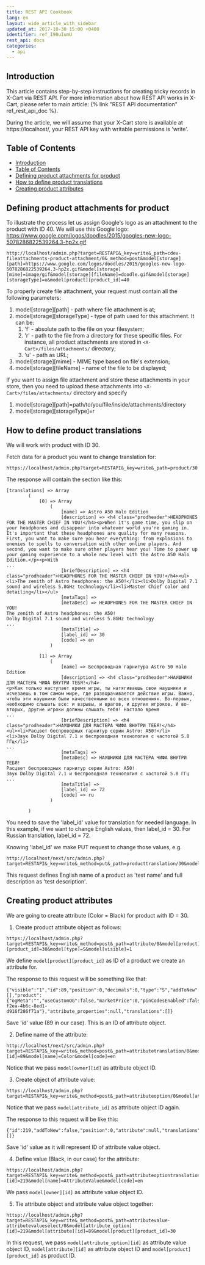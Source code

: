```yaml
---
title: REST API Cookbook
lang: en
layout: wide_article_with_sidebar
updated_at: 2017-10-30 15:00 +0400
identifier: ref_I90uIumU
rest_api: docs
categories:
  - api
---
```


## Introduction

This article contains step-by-step instructions for creating tricky records in X-Cart via REST API. For more infromation about how REST API works in X-Cart, please refer to main article: {% link "REST API documentation" ref_rest_api_doc %}.

During the article, we will assume that your X-Cart store is available at https://localhost/, your REST API key with writable permissions is 'write'.

## Table of Contents
- [Introduction](#introduction)
- [Table of Contents](#table-of-contents)
- [Defining product attachments for product](#defining-product-attachments-for-product)
- [How to define product translations](#how-to-define-product-translations)
- [Creating product attributes](#creating-product-attributes)

## Defining product attachments for product

To illustrate the process let us assign Google's logo as an attachment to the product with ID 40. We will use this Google logo:
https://www.google.com/logos/doodles/2015/googles-new-logo-5078286822539264.3-hp2x.gif

```
http://localhost/admin.php?target=RESTAPI&_key=write&_path=cdev-fileattachments-product-attachment/0&_method=post&model[storage][path]=https://www.google.com/logos/doodles/2015/googles-new-logo-5078286822539264.3-hp2x.gif&model[storage][mime]=image/gif&model[storage][fileName]=doodle.gif&model[storage][storageType]=u&model[product][product_id]=40
```

To properly create file attachment, your request must contain all the following parameters:
1. model[storage][path] - path where file attachment is at;
2. model[storage][storageType] - type of path used for this attachment. It can be:
	1. 'f' - absolute path to the file on your filesystem;
    2. 'r' - path to the file from a directory for these specific files. For instance, all product attachments are stored in `<X-Cart>/files/attachments/` directory;
    3. 'u' - path as URL;
3. model[storage][mime] - MIME type based on file's extension;
4. model[storage][fileName] - name of the file to be displayed;

If you want to assign file attachment and store these attachments in your store, then you need to upload these attachments into `<X-Cart>/files/attachments/` directory and specify 
1. model[storage][path]=path/to/you/file/inside/attachments/directory
2. model[storage][storageType]=r

## How to define product translations

We will work with product with ID 30.

Fetch data for a product you want to change translation for:

`https://localhost/admin.php?target=RESTAPI&_key=write&_path=product/30`

The response will contain the section like this:

```
[translations] => Array
        (
            [0] => Array
                (
                    [name] => Astro A50 Halo Edition
                    [description] => <h4 class="prodheader">HEADPHONES FOR THE MASTER CHIEF IN YOU!</h4><p>When it's game time, you slip on your headphones and disappear into whatever world you're gaming in. It's important that these headphones are quality for many reasons. First, you want to make sure you hear everything: from explosions to enemies to spells to conversation with other online players. And second, you want to make sure other players hear you! Time to power up your gaming experience to a whole new level with the Astro A50 Halo Edition.</p><p>With
...
                    [briefDescription] => <h4 class="prodheader">HEADPHONES FOR THE MASTER CHIEF IN YOU!</h4><ul><li>The zenith of Astro headphones: the A50!</li><li>Dolby Digital 7.1 sound and wireless 5.8GHz technology</li><li>Master Chief color and detailing</li></ul>
                    [metaTags] => 
                    [metaDesc] => HEADPHONES FOR THE MASTER CHIEF IN YOU!
The zenith of Astro headphones: the A50!
Dolby Digital 7.1 sound and wireless 5.8GHz technology
...
                    [metaTitle] => 
                    [label_id] => 30
                    [code] => en
                )

            [1] => Array
                (
                    [name] => Беспроводная гарнитура Astro 50 Halo Edition
                    [description] => <h4 class="prodheader">НАУШНИКИ ДЛЯ МАСТЕРА ЧИФА ВНУТРИ ТЕБЯ!</h4>
<p>Как только наступает время игры, ты натягиваешь свои наушники и исчезаешь в том самом мире, где разворачивается действие игры. Важно, чтобы эти наушники были качественными во всех отношениях. Во-первых, необходимо слышать все: и взрывы, и врагов, и других игроков. И во-вторых, другие игроки должны слышать тебя! Настало время  
...
                    [briefDescription] => <h4 class="prodheader">НАУШНИКИ ДЛЯ МАСТЕРА ЧИФА ВНУТРИ ТЕБЯ!</h4>
<ul><li>Расцвет беспроводных гарнитур серии Astro: A50!</li>
<li>Звук Dolby Digital 7.1 и беспроводная технология с частотой 5.8 ГГц</li>
...
                    [metaTags] => 
                    [metaDesc] => НАУШНИКИ ДЛЯ МАСТЕРА ЧИФА ВНУТРИ ТЕБЯ!
Расцвет беспроводных гарнитур серии Astro: A50!
Звук Dolby Digital 7.1 и беспроводная технология с частотой 5.8 ГГц
...
                    [metaTitle] => 
                    [label_id] => 72
                    [code] => ru
                )

        )
```

You need to save the 'label_id' value for translation for needed language. In this example, if we want to change English values, then label_id = 30. For Russian translation, label_id = 72.

Knowing 'label_id' we make PUT request to change those values, e.g.

```
http://localhost/next/src/admin.php?target=RESTAPI&_key=write&_method=put&_path=producttranslation/30&model[name]=test%20name&model[description]=test%20description
```

This request defines English name of a product as 'test name' and full description as 'test description'.

## Creating product attributes

We are going to create attribute (Color = Black) for product with ID = 30.

1) Create product attribute object as follows:

```
https://localhost/admin.php?target=RESTAPI&_key=write&_method=post&_path=attribute/0&model[product][product_id]=30&model[type]=S&model[visible]=1
```

We define `model[product][product_id]` as ID of a product we create an attribute for.

The response to this request will be something like that:

```
{"visible":"1","id":89,"position":0,"decimals":0,"type":"S","addToNew":"","variantsProducts":null,"productClass":null,"attributeGroup":null,"attribute_options":[],"product":{"ogMeta":"","useCustomOG":false,"marketPrice":0,"pinCodesEnabled":false,"autoPinCodes":false,"participateSale":false,"discountType":"sale_price","salePriceValue":0,"xcPendingBulkEdit":false,"isCustomerAttachmentsAvailable":false,"isCustomerAttachmentsRequired":false,"facebookMarketingEnabled":false,"freeShip":false,"freightFixedFee":0,"useAsSegmentCondition":false,"exported_pb":false,"gpc":null,"gtin":null,"hs_code":null,"mpn":null,"model_number":null,"stock_number":null,"hazmat":null,"chemicals":null,"pesticide":null,"aerosol":null,"rppc":null,"non_spillable":null,"fuel":null,"ormd":null,"battery":null,"product_condition":null,"product_id":30,"version":1,"price":299.99,"sku":"12003","enabled":true,"weight":2.1,"useSeparateBox":false,"boxWidth":0,"boxLength":0,"boxHeight":0,"itemsPerBox":1,"free_shipping":false,"taxable":true,"javascript":"","arrivalDate":1495372320,"date":1508332301,"updateDate":1508332301,"needProcess":false,"inventoryEnabled":true,"amount":60,"lowLimitEnabledCustomer":true,"lowLimitEnabled":true,"lowLimitAmount":10,"attrSepTab":true,"metaDescType":"A","sales":0,"xcPendingExport":false,"entityVersion":"089ff09a-f2ea-4b6c-8ed1-d916f286f71a"},"attribute_properties":null,"translations":[]}
```

Save 'id' value (89 in our case). This is an ID of attribute object.

2) Define name of the attribute:

```
http://localhost/next/src/admin.php?target=RESTAPI&_key=write&_method=post&_path=attributetranslation/0&model[owner][id]=89&model[name]=Color&model[code]=en
```

Notice that we pass `model[owner][id]` as attribute object ID.

3) Create object of attribute value:

```
https://localhost/admin.php?target=RESTAPI&_key=write&_method=post&_path=attributeoption/0&model[attribute_id]=89
```

Notice that we pass `model[attribute_id]` as attribute object ID again.

The response to this request will be like this:

```
{"id":219,"addToNew":false,"position":0,"attribute":null,"translations":[]}
```

Save 'id' value as it will represent ID of attribute value object.

4) Define value (Black, in our case) for the attribute:

```
https://localhost/admin.php?target=RESTAPI&_key=write&_method=post&_path=attributeoptiontranslation/0&model[owner][id]=219&model[name]=AttributeValue&model[code]=en
```

We pass `model[owner][id]` as attribute value object ID.

5) Tie attribute object and attribute value object together:

```
httsp://localhost/admin.php?target=RESTAPI&_key=write&_method=post&_path=attributevalue-attributevalueselect/0&model[attribute_option][id]=219&model[attribute][id]=89&model[product][product_id]=30
```

In this request, we pass `model[attribute_option][id]` as attribute value object ID, `model[attribute][id]` as attribute object ID and `model[product][product_id]` as product ID.

